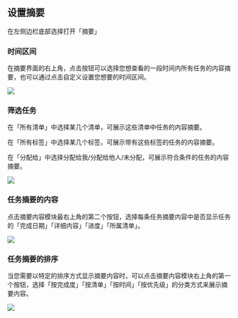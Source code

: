 ## 设置摘要

在左侧边栏底部选择打开「摘要」

### 时间区间

在摘要界面的右上角，点击按钮可以选择您想查看的一段时间内所有任务的内容摘要，也可以通过点击自定义设置您想要的时间区间。

![](../images/web/summarytime.png)

### 筛选任务

在「所有清单」中选择某几个清单，可展示这些清单中任务的内容摘要。

在「所有标签」中选择某几个标签，可展示带有这些标签的任务的内容摘要。

在「分配给」中选择分配给我/分配给他人/未分配，可展示符合条件的任务的内容摘要。

![](../images/web/summaryqd.png)


### 任务摘要的内容

点击摘要内容模块最右上角的第二个按钮，选择每条任务摘要内容中是否显示任务的「完成日期」「详细内容」「进度」「所属清单」。

![](../images/web/summaryxs.png)

### 任务摘要的排序

当您需要以特定的排序方式显示摘要内容时，可以点击摘要内容模块右上角的第一个按钮，选择「按完成度」「按清单」「按时间」「按优先级」的分类方式来展示摘要内容。

![](../images/web/summaryfinish.png)

